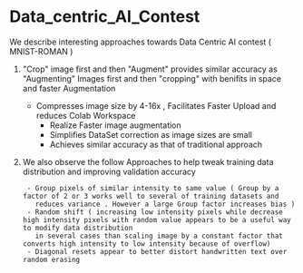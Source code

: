 # Data_centric_AI_Contest 
We describe interesting approaches towards Data Centric AI contest ( MNIST-ROMAN )

1.  "Crop" image first  and then "Augment" provides similar accuracy as "Augmenting" Images first and then "cropping"  with benifits in space and faster Augmentation

	- Compresses image size by 4-16x , Facilitates Faster Upload and reduces Colab Workspace
        - Realize Faster image augmentation 
        - Simplifies DataSet correction as image sizes are small
        - Achieves similar accuracy as that of traditional approach 


2.  We also observe the follow Approaches to help tweak training data distribution and improving validation accuracy  
      
         - Group pixels of similar intensity to same value ( Group by a factor of 2 or 3 works well to several of training datasets and
           reduces variance . However a large Group factor increases bias )
         - Random shift ( increasing low intensity pixels while decrease high intensity pixels with random value appears to be a useful way to modify data distribution
           in several cases than scaling image by a constant factor that converts high intensity to low intensity because of overflow)
         - Diagonal resets appear to better distort handwritten text over random erasing
         
         



